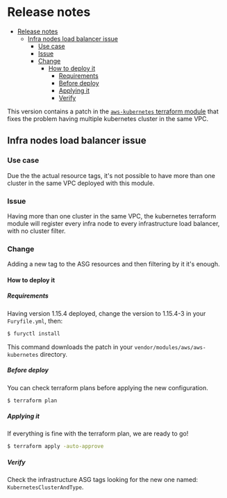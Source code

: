 # Release notes

- [Release notes](#release-notes)
  - [Infra nodes load balancer issue](#infra-nodes-load-balancer-issue)
    - [Use case](#use-case)
    - [Issue](#issue)
    - [Change](#change)
      - [How to deploy it](#how-to-deploy-it)
        - [Requirements](#requirements)
        - [Before deploy](#before-deploy)
        - [Applying it](#applying-it)
        - [Verify](#verify)

This version contains a patch in the [`aws-kubernetes` terraform module](modules/aws-kubernetes) that fixes the problem
having multiple kubernetes cluster in the same VPC.

## Infra nodes load balancer issue

### Use case

Due the the actual resource tags, it's not possible to have more than one cluster in the same VPC deployed with this
module.

### Issue

Having more than one cluster in the same VPC, the kubernetes terraform module will register every infra node to every
infrastructure load balancer, with no cluster filter.

### Change

Adding a new tag to the ASG resources and then filtering by it it's enough.

#### How to deploy it

##### Requirements

Having version 1.15.4 deployed, change the version to 1.15.4-3 in your `Furyfile.yml`, then:

```bash
$ furyctl install
```

This command downloads the patch in your `vendor/modules/aws/aws-kubernetes` directory.

##### Before deploy

You can check terraform plans before applying the new configuration.

```bash
$ terraform plan
```

##### Applying it

If everything is fine with the terraform plan, we are ready to go!

```bash
$ terraform apply -auto-approve
```

##### Verify

Check the infrastructure ASG tags looking for the new one named: `KubernetesClusterAndType`.
